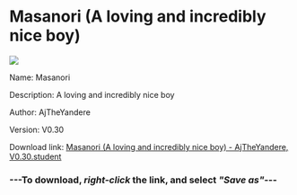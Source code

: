 # Masanori (A loving and incredibly nice boy)

<img src = "https://raw.githubusercontent.com/Arbiter1223/Daigaku-Gurashi-Custom-Students/master/Students/Files/Masanori%20(A%20loving%20and%20incredibly%20nice%20boy).png">

Name: Masanori

Description: A loving and incredibly nice boy

Author: AjTheYandere

Version: V0.30

Download link: <a href="https://raw.githubusercontent.com/Arbiter1223/Daigaku-Gurashi-Custom-Students/master/Students/Files/Masanori%20(A%20loving%20and%20incredibly%20nice%20boy)%20-%20AjTheYandere%2C%20V0.30.student">Masanori (A loving and incredibly nice boy) - AjTheYandere, V0.30.student</a>

### ---**To download, _right-click_ the link, and select _"Save as"_**---
